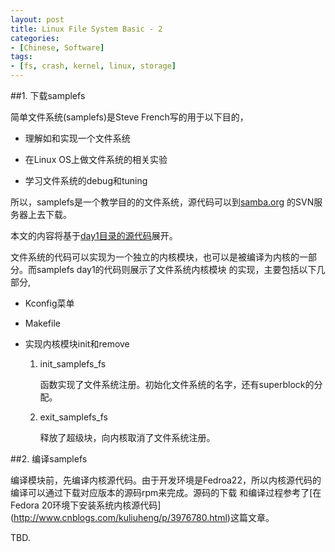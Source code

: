 ```yaml
---
layout: post
title: Linux File System Basic - 2
categories:
- [Chinese, Software]
tags:
- [fs, crash, kernel, linux, storage]
---
```



##1. 下载samplefs

简单文件系统(samplefs)是Steve French写的用于以下目的，

- 理解如和实现一个文件系统

- 在Linux OS上做文件系统的相关实验

- 学习文件系统的debug和tuning

所以，samplefs是一个教学目的的文件系统，源代码可以到[samba.org](http://svn.samba.org/samba/ftp/cifs-cvs/samplefs.tar.gz)
的SVN服务器上去下载。

本文的内容将基于[day1目录的源代码](https://github.com/yangoliver/lktm/tree/master/fs/samplefs/day1)展开。

文件系统的代码可以实现为一个独立的内核模块，也可以是被编译为内核的一部分。而samplefs day1的代码则展示了文件系统内核模块
的实现，主要包括以下几部分,

- Kconfig菜单

- Makefile

- 实现内核模块init和remove

  1. init_samplefs_fs

     函数实现了文件系统注册。初始化文件系统的名字，还有superblock的分配。

  2. exit_samplefs_fs

     释放了超级块，向内核取消了文件系统注册。


##2. 编译samplefs

编译模块前，先编译内核源代码。由于开发环境是Fedroa22，所以内核源代码的编译可以通过下载对应版本的源码rpm来完成。源码的下载
和编译过程参考了[在Fedora 20环境下安装系统内核源代码] (http://www.cnblogs.com/kuliuheng/p/3976780.html)这篇文章。

TBD.
